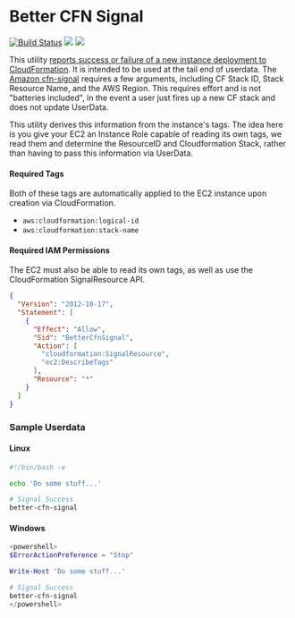 # Better CFN Signal
[![Build Status](https://github.com/bdwyertech/better-cfn-signal/workflows/Go/badge.svg?branch=master)](https://github.com/bdwyertech/better-cfn-signal/actions?query=workflow%3AGo+branch%3Amaster)
[![](https://images.microbadger.com/badges/image/bdwyertech/better-cfn-signal.svg)](https://microbadger.com/images/bdwyertech/better-cfn-signal)
[![](https://images.microbadger.com/badges/version/bdwyertech/better-cfn-signal.svg)](https://microbadger.com/images/bdwyertech/better-cfn-signal)

This utility [reports success or failure of a new instance deployment to CloudFormation](https://docs.aws.amazon.com/AWSCloudFormation/latest/APIReference/API_SignalResource.html).  It is intended to be used at the tail end of userdata.  The [Amazon cfn-signal](https://docs.aws.amazon.com/AWSCloudFormation/latest/UserGuide/cfn-signal.html) requires a few arguments, including CF Stack ID, Stack Resource Name, and the AWS Region.  This requires effort and is not "batteries included", in the event a user just fires up a new CF stack and does not update UserData.

This utility derives this information from the instance's tags.  The idea here is you give your EC2 an Instance Role capable of reading its own tags, we read them and determine the ResourceID and Cloudformation Stack, rather than having to pass this information via UserData.

#### Required Tags
Both of these tags are automatically applied to the EC2 instance upon creation via CloudFormation.
* `aws:cloudformation:logical-id`
* `aws:cloudformation:stack-name`

#### Required IAM Permissions
The EC2 must also be able to read its own tags, as well as use the CloudFormation SignalResource API.
```json
{
  "Version": "2012-10-17",
  "Statement": [
    {
      "Effect": "Allow",
      "Sid": "BetterCfnSignal",
      "Action": [
      	"cloudformation:SignalResource",
        "ec2:DescribeTags"
      ],
      "Resource": "*"
    }
  ]
}
```

### Sample Userdata

#### Linux
```bash
#!/bin/bash -e

echo 'Do some stuff...'

# Signal Success
better-cfn-signal
```

#### Windows
```powershell
<powershell>
$ErrorActionPreference = "Stop"

Write-Host 'Do some stuff...'

# Signal Success
better-cfn-signal
</powershell>
```
